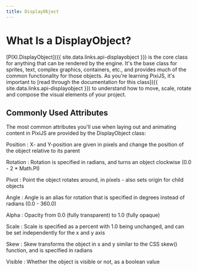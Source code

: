 ```yaml
---
title: DisplayObject
---
```

# What Is a DisplayObject?

[PIXI.DisplayObject]({{ site.data.links.api-displayobject }}) is the core class for anything that can be rendered by the engine.  It's the base class for sprites, text, complex graphics, containers, etc., and provides much of the common functionality for those objects.  As you're learning PixiJS, it's important to [read through the documentation for this class]({{ site.data.links.api-displayobject }}) to understand how to move, scale, rotate and compose the visual elements of your project.

## Commonly Used Attributes

The most common attributes you'll use when laying out and animating content in PixiJS are provided by the DisplayObject class:

Position
: X- and Y-position are given in pixels and change the position of the object relative to its parent

Rotation
: Rotation is specified in radians, and turns an object clockwise (0.0 - 2 * Math.PI)

Pivot
: Point the object rotates around, in pixels - also sets origin for child objects

Angle
: Angle is an alias for rotation that is specified in degrees instead of radians (0.0 - 360.0)

Alpha
: Opacity from 0.0 (fully transparent) to 1.0 (fully opaque)

Scale
: Scale is specified as a percent with 1.0 being unchanged, and can be set independently for the x and y axis

Skew
: Skew transforms the object in x and y similar to the CSS skew() function, and is specified in radians

Visible
: Whether the object is visible or not, as a boolean value
